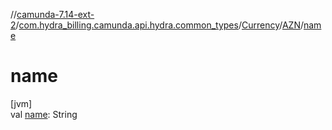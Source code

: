 //[camunda-7.14-ext-2](../../../../index.md)/[com.hydra_billing.camunda.api.hydra.common_types](../../index.md)/[Currency](../index.md)/[AZN](index.md)/[name](name.md)

# name

[jvm]\
val [name](name.md): String
